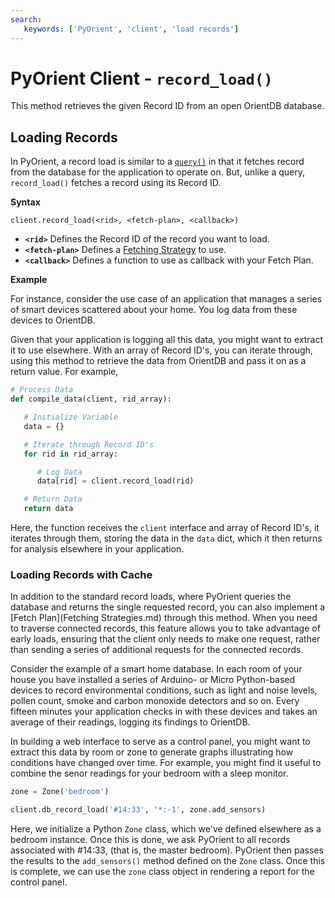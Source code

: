 ```yaml
---
search:
   keywords: ['PyOrient', 'client', 'load records']
---
```


# PyOrient Client - `record_load()`

This method retrieves the given Record ID from an open OrientDB database.


## Loading Records

In PyOrient, a record load is similar to a [`query()`](PyOrient-Client-Query.md) in that it fetches record from the database for the application to operate on.  But, unlike a query, `record_load()` fetches a record using its Record ID.

**Syntax**

```
client.record_load(<rid>, <fetch-plan>, <callback>)
```

- **`<rid>`** Defines the Record ID of the record you want to load.
- **`<fetch-plan>`** Defines a [Fetching Strategy](Fetching-Strategies.md) to use.
- **`<callback>`** Defines a function to use as callback with your Fetch Plan.

**Example**

For instance, consider the use case of an application that manages a series of smart devices scattered about your home.  You log data from these devices to OrientDB.

Given that your application is logging all this data, you might want to extract it to use elsewhere.  With an array of Record ID's, you can iterate through, using this method to retrieve the data from OrientDB and pass it on as a return value.  For example,

```py
# Process Data
def compile_data(client, rid_array):

   # Initialize Variable
   data = {}

   # Iterate through Record ID's
   for rid in rid_array:

      # Log Data
      data[rid] = client.record_load(rid)

   # Return Data
   return data
```

Here, the function receives the `client` interface and array of Record ID's, it iterates through them, storing the data in the `data` dict, which it then returns for analysis elsewhere in your application.



### Loading Records with Cache

In addition to the standard record loads, where PyOrient queries the database and returns the single requested record, you can also implement a [Fetch Plan](Fetching Strategies.md) through this method.  When you need to traverse connected records, this feature allows you to take advantage of early loads, ensuring that the client only needs to make one request, rather than sending a series of additional requests for the connected records.

Consider the example of a smart home database.  In each room of your house you have installed a series of Arduino- or Micro Python-based devices to record environmental conditions, such as light and noise levels, pollen count, smoke and carbon monoxide detectors and so on.  Every fifteen minutes your application checks in with these devices and takes an average of their readings, logging its findings to OrientDB.

In building a web interface to serve as a control panel, you might want to extract this data by room or zone to generate graphs illustrating how conditions have changed over time.  For example, you might find it useful to combine the senor readings for your bedroom with a sleep monitor.

```py
zone = Zone('bedroom')

client.db_record_load('#14:33', '*:-1', zone.add_sensors)
```

Here, we initialize a Python `Zone` class, which we've defined elsewhere as a bedroom instance.  Once this is done, we ask PyOrient to all records associated with #14:33, (that is, the master bedroom).  PyOrient then passes the results to the `add_sensors()` method defined on the `Zone` class.  Once this is complete, we can use the `zone` class object in rendering a report for the control panel.
